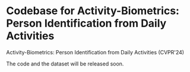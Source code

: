 # Codebase for Activity-Biometrics: Person Identification from Daily Activities

Activity-Biometrics: Person Identification from Daily Activities (CVPR'24)

The code and the dataset will be released soon.
